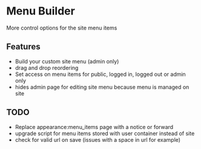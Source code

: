 Menu Builder
============

More control options for the site menu items

Features
--------

- Build your custom site menu (admin only)
- drag and drop reordering
- Set access on menu items for public, logged in, logged out or admin only
- hides admin page for editing site menu because menu is managed on site

TODO
---- 

- Replace appearance:menu_items page with a notice or forward
- upgrade script for menu items stored with user container instead of site
- check for valid url on save (issues with a space in url for example)